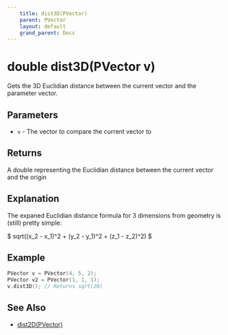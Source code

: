 ```yaml
---
    title: dist3D(PVector)
    parent: PVector
    layout: default
    grand_parent: Docs
---
```

# double dist3D(PVector v)
Gets the 3D Euclidian distance between the current vector and the parameter vector.

## Parameters
- `v` - The vector to compare the current vector to

## Returns
A double representing the Euclidian distance between the current vector and the origin

## Explanation

The expaned Euclidian distance formula for 3 dimensions from geometry is (still) pretty simple:

$ sqrt((x_2 - x_1)^2 + (y_2 - y_1)^2 + (z_1 - z_2)^2) $

## Example
```cpp
PVector v = PVector(4, 5, 2);
PVector v2 = PVector(1, 1, 1);
v.dist3D(); // Returns sqrt(26)
```

## See Also
- [dist2D(PVector)](dist2D_PVector)